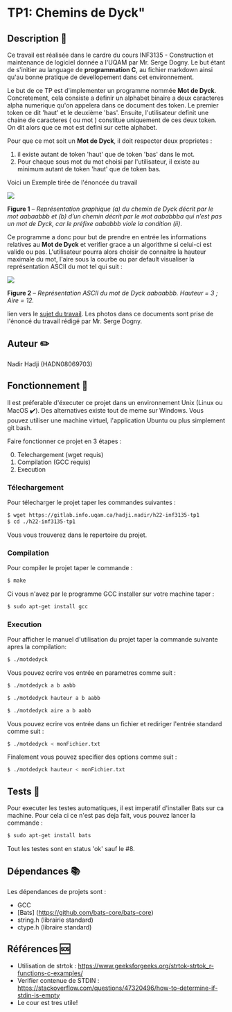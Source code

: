 # TP1: Chemins de Dyck"

## Description :bookmark_tabs: ##

Ce travail est réalisée dans le cardre du cours INF3135 - Construction et maintenance de logiciel 
donnée a l'UQAM par Mr. Serge Dogny. Le but étant de s'initier au language de **programmation C**,
au fichier markdown ainsi qu'au bonne pratique de devellopement dans cet environnement.

Le but de ce TP est d'implementer un programme nommée **Mot de Dyck**. Concretement, 
cela consiste a definir un alphabet binaire a deux caracteres alpha numerique qu'on appelera dans ce 
document des token. Le premier token ce dit 'haut' et le deuxième 'bas'. Ensuite, l'utilisateur definit une chaine de caracteres ( ou mot ) constitue uniquement de ces deux token. On dit alors que ce mot est defini sur cette alphabet.

Pour que ce mot soit un **Mot de Dyck**, il doit respecter deux proprietes :

  1. il existe autant de token 'haut' que de token 'bas' dans le mot.
  2. Pour chaque sous mot du mot choisi par l'utilisateur, il existe au minimum autant de token 'haut' que de token bas.

Voici un Exemple tirée de l'énoncée du travail

![](misc/figure1.png)

**Figure 1** – _Représentation graphique (a) du chemin de Dyck décrit par le mot aabaabbb et (b) d’un chemin décrit par le mot aababbba qui n’est pas un mot de Dyck, car le préfixe aababbb viole la condition (ii)_.

Ce programme a donc pour but de prendre en entrée les informations relatives au **Mot de Dyck** et verifier grace a un algorithme si celui-ci est valide ou pas. L'utilisateur pourra alors choisir de connaitre la hauteur maximale du mot, l'aire sous la courbe ou par default visualiser la représentation ASCII du mot tel qui suit :

![](misc/figure2.png)

**Figure 2** – _Représentation ASCII du mot de Dyck aabaabbb. Hauteur = 3 ; Aire = 12._


lien vers le [sujet du travail](sujet.md).
Les photos dans ce documents sont prise de l'énoncé du travail rédigé par Mr. Serge Dogny.

## Auteur :pencil2:

Nadir Hadji (HADN08069703)

## Fonctionnement :wrench: ##

Il est préferable d'éxecuter ce projet dans un environnement Unix (Linux ou MacOS :heavy_check_mark:).
Des alternatives existe tout de meme sur Windows. Vous pouvez utiliser une machine virtuel, l'application Ubuntu ou plus simplement git bash.

Faire fonctionner ce projet en 3 étapes :

0. Telechargement (wget requis)
1. Compilation (GCC requis)
2. Execution

### Télechargement ###
Pour télecharger le projet taper les commandes suivantes :

```sh
$ wget https://gitlab.info.uqam.ca/hadji.nadir/h22-inf3135-tp1
$ cd ./h22-inf3135-tp1
```

Vous vous trouverez dans le repertoire du projet.

### Compilation ###
Pour compiler le projet taper le commande : 

```sh
$ make
```

Ci vous n'avez par le programme GCC installer sur votre machine taper : 

```sh
$ sudo apt-get install gcc
```

### Execution ###

Pour afficher le manuel d'utilisation du projet taper la commande suivante apres la compilation:

```sh
$ ./motdedyck
```

Vous pouvez ecrire vos entrée en parametres comme suit :

```sh
$ ./motdedyck a b aabb
```

```sh
$ ./motdedyck hauteur a b aabb
```

```sh
$ ./motdedyck aire a b aabb
```

Vous pouvez ecrire vos entrée dans un fichier et rediriger l'entrée standard comme suit : 

```sh
$ ./motdedyck < monFichier.txt
```

Finalement vous pouvez specifier des options comme suit : 

```sh
$ ./motdedyck hauteur < monFichier.txt
```

## Tests :hammer: ##

Pour executer les testes automatiques, il est imperatif d'installer Bats sur ca machine. Pour cela ci ce n'est pas deja fait, vous pouvez lancer la commande : 

```sh
$ sudo apt-get install bats
```

Tout les testes sont en status 'ok' sauf le #8.


## Dépendances :books: ##

Les dépendances de projets sont : 

* GCC
* [Bats] (https://github.com/bats-core/bats-core)
* string.h (librairie standard)
* ctype.h (libraire standard)

## Références :sos: ##

* Utilisation de strtok : https://www.geeksforgeeks.org/strtok-strtok_r-functions-c-examples/
* Verifier contenue de STDIN : https://stackoverflow.com/questions/47320496/how-to-determine-if-stdin-is-empty
* Le cour est tres utile!

